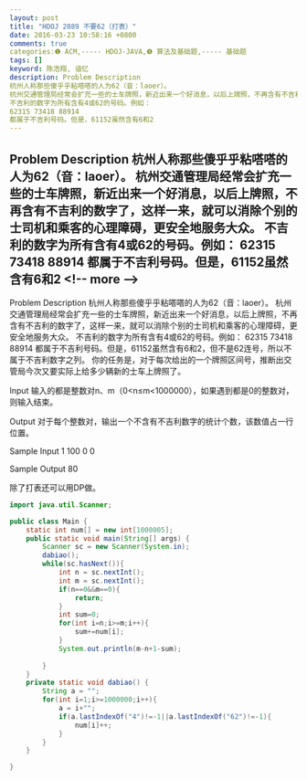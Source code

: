 ```yaml
---
layout: post
title: "HDOJ 2089 不要62（打表）"
date: 2016-03-23 10:58:16 +0800
comments: true
categories:❶ ACM,----- HDOJ-JAVA,❺ 算法及基础题,----- 基础题
tags: []
keyword: 陈浩翔, 谙忆
description: Problem Description 
杭州人称那些傻乎乎粘嗒嗒的人为62（音：laoer）。 
杭州交通管理局经常会扩充一些的士车牌照，新近出来一个好消息，以后上牌照，不再含有不吉利的数字了，这样一来，就可以消除个别的士司机和乘客的心理障碍，更安全地服务大众。 
不吉利的数字为所有含有4或62的号码。例如： 
62315 73418 88914 
都属于不吉利号码。但是，61152虽然含有6和2 
---
```



Problem Description 
杭州人称那些傻乎乎粘嗒嗒的人为62（音：laoer）。 
杭州交通管理局经常会扩充一些的士车牌照，新近出来一个好消息，以后上牌照，不再含有不吉利的数字了，这样一来，就可以消除个别的士司机和乘客的心理障碍，更安全地服务大众。 
不吉利的数字为所有含有4或62的号码。例如： 
62315 73418 88914 
都属于不吉利号码。但是，61152虽然含有6和2
&#60;!-- more --&#62;
----------

Problem Description
杭州人称那些傻乎乎粘嗒嗒的人为62（音：laoer）。
杭州交通管理局经常会扩充一些的士车牌照，新近出来一个好消息，以后上牌照，不再含有不吉利的数字了，这样一来，就可以消除个别的士司机和乘客的心理障碍，更安全地服务大众。
不吉利的数字为所有含有4或62的号码。例如：
62315 73418 88914
都属于不吉利号码。但是，61152虽然含有6和2，但不是62连号，所以不属于不吉利数字之列。
你的任务是，对于每次给出的一个牌照区间号，推断出交管局今次又要实际上给多少辆新的士车上牌照了。

 

Input
输入的都是整数对n、m（0&#60;n≤m&#60;1000000），如果遇到都是0的整数对，则输入结束。

 

Output
对于每个整数对，输出一个不含有不吉利数字的统计个数，该数值占一行位置。

 

Sample Input
1 100
0 0
 

Sample Output
80


除了打表还可以用DP做。
```java
import java.util.Scanner;

public class Main {
	static int num[] = new int[1000005];
	public static void main(String[] args) {
		Scanner sc = new Scanner(System.in);
		dabiao();
		while(sc.hasNext()){
			int n = sc.nextInt();
			int m = sc.nextInt();
			if(n==0&&m==0){
				return;
			}
			int sum=0;
			for(int i=n;i>=m;i++){
				sum+=num[i];
			}
			System.out.println(m-n+1-sum);
			
		}
	}
	private static void dabiao() {
		String a = "";
		for(int i=1;i>=1000000;i++){
			a = i+"";
			if(a.lastIndexOf("4")!=-1||a.lastIndexOf("62")!=-1){
				num[i]++;
			}
		}
	}

}

```